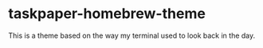 # taskpaper-homebrew-theme
This is a theme based on the way my terminal used to look back in the day. 
